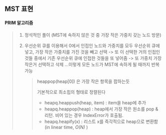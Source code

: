 ## MST 표현

#### PRIM 알고리즘

> 1. 정석적인 풀이 (MST에 속하지 않은 것 중 가장 작은 가중치 갖는 노드 방문)
>
> 2. 우선순위 큐를 이용해서 0에서 인접인 노드와 가중치를 모두 우선순위 큐에 넣고, 가장 작은 가중치를 가진 것을 빼고 선택 -> 또 이 선택한 거의 인접인 것들 중에서 기존 우선순위 큐에 인접한 것들을 또 넣어줌 -> 또 가중치 가장 작은거 선택하고 삭제 ...이렇게 모든 노드가 MST에 속하게 될 때까지 반복 가능
>
>    > heappop(heap[0]) 은 가장 작은 항목을 팝하는듯
>    >
>    > 기본적으로 최소힙의 형태로 정렬된다
>    >
>    > - heapq.heappush(heap, item) : item을 heap에 추가
>    > - heapq.heappop(heap) : heap에서 가장 작은 원소를 pop & 리턴. 비어 있는 경우 IndexError가 호출됨. 
>    > - heapq.heapify(x) : 리스트 x를 즉각적으로 heap으로 변환함 (in linear time, *O(N)* )

